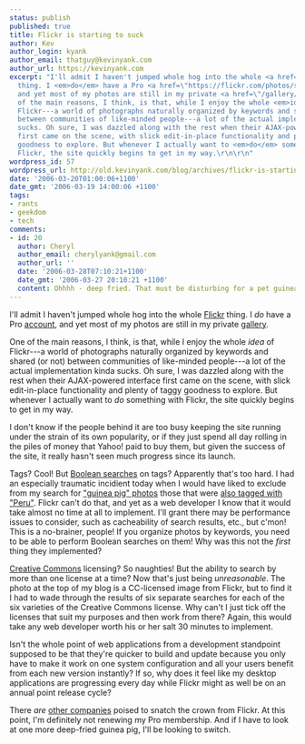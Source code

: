 ```yaml
---
status: publish
published: true
title: Flickr is starting to suck
author: Kev
author_login: kyank
author_email: thatguy@kevinyank.com
author_url: https://kevinyank.com
excerpt: "I'll admit I haven't jumped whole hog into the whole <a href=\"https://flickr.com/\">Flickr</a>
  thing. I <em>do</em> have a Pro <a href=\"https://flickr.com/photos/sentience/\">account</a>,
  and yet most of my photos are still in my private <a href=\"/gallery/\">gallery</a>.\r\n\r\nOne
  of the main reasons, I think, is that, while I enjoy the whole <em>idea</em> of
  Flickr---a world of photographs naturally organized by keywords and shared (or not)
  between communities of like-minded people---a lot of the actual implementation kinda
  sucks. Oh sure, I was dazzled along with the rest when their AJAX-powered interface
  first came on the scene, with slick edit-in-place functionality and plenty of taggy
  goodness to explore. But whenever I actually want to <em>do</em> something with
  Flickr, the site quickly begins to get in my way.\r\n\r\n"
wordpress_id: 57
wordpress_url: http://old.kevinyank.com/blog/archives/flickr-is-starting-to-suck/
date: '2006-03-20T01:00:06+1100'
date_gmt: '2006-03-19 14:00:06 +1100'
tags:
- rants
- geekdom
- tech
comments:
- id: 20
  author: Cheryl
  author_email: cherylyank@gmail.com
  author_url: ''
  date: '2006-03-28T07:10:21+1100'
  date_gmt: '2006-03-27 20:10:21 +1100'
  content: Ohhhh - deep fried. That must be disturbing for a pet guinea pig owner!
---
```

<p>I'll admit I haven't jumped whole hog into the whole <a href="https://flickr.com/">Flickr</a> thing. I <em>do</em> have a Pro <a href="http://flickr.com/photos/sentience/">account</a>, and yet most of my photos are still in my private <a href="/gallery/">gallery</a>.</p>
<p>One of the main reasons, I think, is that, while I enjoy the whole <em>idea</em> of Flickr---a world of photographs naturally organized by keywords and shared (or not) between communities of like-minded people---a lot of the actual implementation kinda sucks. Oh sure, I was dazzled along with the rest when their AJAX-powered interface first came on the scene, with slick edit-in-place functionality and plenty of taggy goodness to explore. But whenever I actually want to <em>do</em> something with Flickr, the site quickly begins to get in my way.</p>
<p><a id="more"></a><a id="more-57"></a>I don't know if the people behind it are too busy keeping the site running under the strain of its own popularity, or if they just spend all day rolling in the piles of money that Yahoo! paid to buy them, but given the success of the site, it really hasn't seen much progress since its launch.</p>
<p>Tags? Cool! But <a href="https://en.wikipedia.org/wiki/Boolean_logic">Boolean searches</a> on tags? Apparently that's too hard. I had an especially traumatic incidient today when I would have liked to exclude from my search for <a href="http://flickr.com/photos/tags/guineapig/">"guinea pig" photos</a> those that were <a href="http://flickr.com/photos/tags/guineapig+peru/">also tagged with "Peru"</a>. Flickr can't do that, and yet as a web developer I know that it would take almost no time at all to implement. I'll grant there may be performance issues to consider, such as cacheability of search results, etc., but c'mon! This is a no-brainer, people! If you organize photos by keywords, you need to be able to perform Boolean searches on them! Why was this not the <em>first</em> thing they implemented?</p>
<p><a href="http://creativecommons.org/">Creative Commons</a> licensing? So naughties! But the ability to search by more than one license at a time? Now that's just being <em>unreasonable</em>. The photo at the top of my blog is a CC-licensed image from Flickr, but to find it I had to wade through the results of six separate searches for each of the six varieties of the Creative Commons license. Why can't I just tick off the licenses that suit my purposes and then work from there? Again, this would take any web developer worth his or her salt 30 minutes to implement.</p>
<p>Isn't the whole point of web applications from a development standpoint supposed to be that they're quicker to build and update because you only have to make it work on one system configuration and all your users benefit from each new version instantly? If so, why does it feel like my desktop applications are progressing every day while Flickr might as well be on an annual point release cycle?</p>
<p>There <em>are</em> <a href="http://www.riya.com/">other companies</a> poised to snatch the crown from Flickr. At this point, I'm definitely not renewing my Pro membership. And if I have to look at one more deep-fried guinea pig, I'll be looking to switch.</p>
